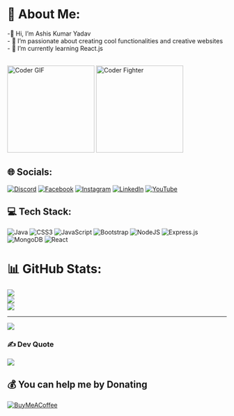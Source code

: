 # 💫 About Me:
-👋 Hi, I’m Ashis Kumar Yadav<br>- 👀 I’m passionate about creating cool functionalities and creative websites<br>- 🌱 I’m currently learning React.js

<br>
<img alt="Coder GIF" height=200 src="https://media.tenor.com/NCRHhqkXrJYAAAAi/programmers-go-internet.gif" />
<img alt="Coder Fighter" height=200 src="https://gifdb.com/images/high/programming-angry-punching-keyboard-fw45yh2e39g24ylb.webp"/>
<br>

## 🌐 Socials:
[![Discord](https://img.shields.io/badge/Discord-%237289DA.svg?logo=discord&logoColor=white)](https://discord.gg/abc) [![Facebook](https://img.shields.io/badge/Facebook-%231877F2.svg?logo=Facebook&logoColor=white)](https://facebook.com/abc) [![Instagram](https://img.shields.io/badge/Instagram-%23E4405F.svg?logo=Instagram&logoColor=white)](https://instagram.com/abc) [![LinkedIn](https://img.shields.io/badge/LinkedIn-%230077B5.svg?logo=linkedin&logoColor=white)](https://linkedin.com/in/abc) [![YouTube](https://img.shields.io/badge/YouTube-%23FF0000.svg?logo=YouTube&logoColor=white)](https://youtube.com/@abc) 

## 💻 Tech Stack:
![Java](https://img.shields.io/badge/java-%23ED8B00.svg?style=for-the-badge&logo=java&logoColor=white) ![CSS3](https://img.shields.io/badge/css3-%231572B6.svg?style=for-the-badge&logo=css3&logoColor=white) ![JavaScript](https://img.shields.io/badge/javascript-%23323330.svg?style=for-the-badge&logo=javascript&logoColor=%23F7DF1E) ![Bootstrap](https://img.shields.io/badge/bootstrap-%23563D7C.svg?style=for-the-badge&logo=bootstrap&logoColor=white) ![NodeJS](https://img.shields.io/badge/node.js-6DA55F?style=for-the-badge&logo=node.js&logoColor=white) ![Express.js](https://img.shields.io/badge/express.js-%23404d59.svg?style=for-the-badge&logo=express&logoColor=%2361DAFB) ![MongoDB](https://img.shields.io/badge/MongoDB-%234ea94b.svg?style=for-the-badge&logo=mongodb&logoColor=white) ![React](https://img.shields.io/badge/react-%2320232a.svg?style=for-the-badge&logo=react&logoColor=%2361DAFB)

# 📊 GitHub Stats:
![](https://github-readme-stats.vercel.app/api?username=WebGuyAshis&theme=dark&hide_border=false&include_all_commits=false&count_private=false)<br/>
![](https://github-readme-streak-stats.herokuapp.com/?user=WebGuyAshis&theme=dark&hide_border=false)<br/>
![](https://github-readme-stats.vercel.app/api/top-langs/?username=WebGuyAshis&theme=dark&hide_border=false&include_all_commits=false&count_private=false&layout=compact)

---
[![](https://visitcount.itsvg.in/api?id=WebGuyAshis&icon=0&color=0)](https://visitcount.itsvg.in)

### ✍️ Dev Quote
![](https://quotes-github-readme.vercel.app/api?type=horizontal&theme=radical)


  ## 💰 You can help me by Donating
  [![BuyMeACoffee](https://img.shields.io/badge/Buy%20Me%20a%20Coffee-ffdd00?style=for-the-badge&logo=buy-me-a-coffee&logoColor=black)](https://buymeacoffee.com/empty) 

  
<!-- Proudly created with GPRM ( https://gprm.itsvg.in ) -->

<!--[![GitHub Streak](https://streak-stats.demolab.com?user=WebGuyAshis)](https://git.io/streak-stats) -->
